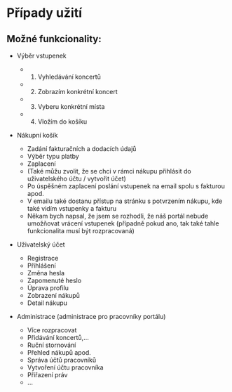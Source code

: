 # Případy užití

## Možné funkcionality:

- Výběr vstupenek
  - 1. Vyhledávání koncertů
  - 2. Zobrazím konkrétní koncert
  - 3. Vyberu konkrétní místa
  - 4. Vložím do košíku

- Nákupní košík
  - Zadání fakturačních a dodacích údajů
  - Výběr typu platby
  - Zaplacení
  - (Také můžu zvolit, že se chci v rámci nákupu přihlásit do uživatelského účtu / vytvořit účet)
  - Po úspěšném zaplacení poslání vstupenek na email spolu s fakturou apod.
  - V emailu také dostanu přístup na stránku s potvrzením nákupu, kde také vidím vstupenky a fakturu
  - Někam bych napsal, že jsem se rozhodli, že náš portál nebude umožňovat vrácení vstupenek (případně pokud ano, tak také tahle funkcionalita musí být rozpracovaná)

- Uživatelský účet
  - Registrace
  - Přihlášení
  - Změna hesla
  - Zapomenuté heslo
  - Úprava profilu
  - Zobrazení nákupů 
  - Detail nákupu

- Administrace (administrace pro pracovníky portálu)
   - Více rozpracovat
   - Přidávání koncertů,...
   - Ruční stornování
   - Přehled nákupů apod.
   - Správa účtů pracovníků
    - Vytvoření účtu pracovníka
    - Přiřazení práv
    - ...
  
